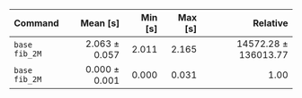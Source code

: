 | Command | Mean [s] | Min [s] | Max [s] | Relative |
|:---|---:|---:|---:|---:|
| `base fib_2M` | 2.063 ± 0.057 | 2.011 | 2.165 | 14572.28 ± 136013.77 |
| `base fib_2M` | 0.000 ± 0.001 | 0.000 | 0.031 | 1.00 |
